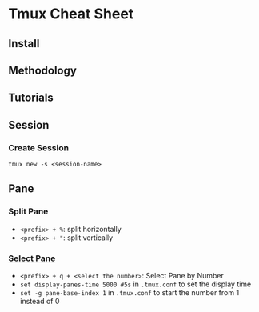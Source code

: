 # Tmux Cheat Sheet

## Install

## Methodology

## Tutorials

## Session

### Create Session
`tmux new -s <session-name>`

## Pane

### Split Pane
- `<prefix> + %`: split horizontally
- `<prefix> + "`: split vertically

### [Select Pane](http://stackoverflow.com/a/21022528/1833118)
- `<prefix> + q + <select the number>`: Select Pane by Number
- `set display-panes-time 5000 #5s` in `.tmux.conf` to set the display time
- `set -g pane-base-index 1` in `.tmux.conf` to start the number from 1 instead of 0
